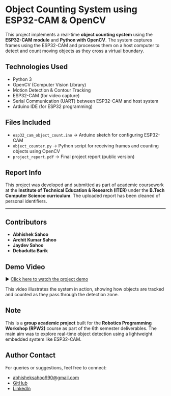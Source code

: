 #  Object Counting System using ESP32-CAM & OpenCV

This project implements a real-time **object counting system** using the **ESP32-CAM module** and **Python with OpenCV**. The system captures frames using the ESP32-CAM and processes them on a host computer to detect and count moving objects as they cross a virtual boundary.



##  Technologies Used

-  Python 3  
- OpenCV (Computer Vision Library)  
- Motion Detection & Contour Tracking  
-  ESP32-CAM (for video capture)  
-  Serial Communication (UART) between ESP32-CAM and host system  
-  Arduino IDE (for ESP32 programming)



##  Files Included

- `esp32_cam_object_count.ino` → Arduino sketch for configuring ESP32-CAM  
- `object_counter.py` → Python script for receiving frames and counting objects using OpenCV  
- `project_report.pdf` → Final project report (public version)



##  Report Info

This project was developed and submitted as part of academic coursework at the **Institute of Technical Education & Research (ITER)** under the **B.Tech Computer Science curriculum**. The uploaded report has been cleaned of personal identifiers.

---

##  Contributors

- **Abhishek Sahoo**  
- **Archit Kumar Sahoo**  
- **Jaydev Sahoo**  
- **Debadutta Barik**



##  Demo Video

▶️ [Click here to watch the project demo](https://drive.google.com/file/d/1f-V-KKvenbdyJyW6qk0KZNHZDd-kAEA0/view?usp=sharing)

This video illustrates the system in action, showing how objects are tracked and counted as they pass through the detection zone.



##  Note

This is a **group academic project** built for the **Robotics Programming Workshop (RPW2)** course as part of the 6th semester deliverables. The main aim was to explore real-time object detection using a lightweight embedded system like ESP32-CAM.



##  Author Contact

For queries or suggestions, feel free to connect:

-  abhisheksahoo990@gmail.com  
-  [GitHub](https://github.com/Abhisheksahoo123)  
-  [LinkedIn](https://www.linkedin.com/in/abhishek-sahoo-a60862253)
